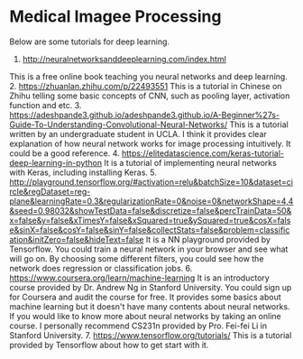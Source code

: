# Medical Imagee Processing	

Below are some tutorials for deep learning.

1. http://neuralnetworksanddeeplearning.com/index.html 

This is a free online book teaching you neural networks and deep learning.
2. https://zhuanlan.zhihu.com/p/22493551 This is a tutorial in Chinese on Zhihu telling some basic concepts of CNN, such as pooling layer, activation function and etc.
3. https://adeshpande3.github.io/adeshpande3.github.io/A-Beginner%27s-Guide-To-Understanding-Convolutional-Neural-Networks/ This is a tutorial written by an undergraduate student in UCLA. I think it provides clear explanation of how neural network works for image processing intuitively. It could be a good reference.
4. https://elitedatascience.com/keras-tutorial-deep-learning-in-python It is a tutorial of implementing neural networks with Keras, including installing Keras. 
5. http://playground.tensorflow.org/#activation=relu&batchSize=10&dataset=circle&regDataset=reg-plane&learningRate=0.3&regularizationRate=0&noise=0&networkShape=4,4&seed=0.98032&showTestData=false&discretize=false&percTrainData=50&x=false&y=false&xTimesY=false&xSquared=true&ySquared=true&cosX=false&sinX=false&cosY=false&sinY=false&collectStats=false&problem=classification&initZero=false&hideText=false It is a NN playground provided by Tensorflow. You could train a neural network in your browser and see what will go on. By choosing some different filters, you could see how the network does regression or classification jobs.
6. https://www.coursera.org/learn/machine-learning It is an introductory course provided by Dr. Andrew Ng in Stanford University. You could sign up for Coursera and audit the course for free. It provides some basics about machine learning but it doesn't have many contents about neural networks. If you would like to know more about neural networks by taking an online course. I personally recommend CS231n provided by Pro. Fei-fei Li in Stanford University.
7. https://www.tensorflow.org/tutorials/ This is a tutorial provided by Tensorflow about how to get start with it. 
 
